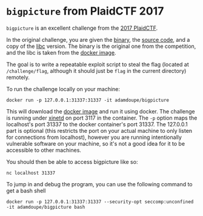 
# `bigpicture` from PlaidCTF 2017

`bigpicture` is an excellent challenge from the [2017 PlaidCTF][pctf-2017].

In the original challenge, you are given the [binary][binary], the [source code][source], and a
copy of the [libc][libc] version. The binary is the original one from
the competition, and the libc is taken from the
[docker image][docker-container].

The goal is to write a repeatable exploit script to steal the flag
(located at `/challenge/flag`, although it should just be `flag` in
the current directory) remotely.

To run the challenge locally on your machine:

	docker run -p 127.0.0.1:31337:31337 -it adamdoupe/bigpicture

This will download the [docker image][docker-container] and run it
using docker. The challenge is running under [xinetd][xinetd-man] on
port 3117 in the container. The `-p` option maps the localhost's port
31337 to the docker container's port 31337. The 127.0.0.1 part is
optional (this restricts the port on your actual machine to only
listen for connections from localhost), however you are running
intentionally vulnerable software on your machine, so it's not a good
idea for it to be accessible to other machines.

You should then be able to access bigpicture like so:

	nc localhost 31337

To jump in and debug the program, you can use the following command
to get a bash shell

	docker run -p 127.0.0.1:31337:31337 --security-opt seccomp:unconfined -it adamdoupe/bigpicture bash

[pctf-2017]: https://ctftime.org/event/439
[binary]: bigpicture
[source]: bigpicture.c
[libc]: libc.so.6
[docker-container]: https://hub.docker.com/r/adamdoupe/bigpicture/
[xinetd-man]: https://linux.die.net/man/8/xinetd
